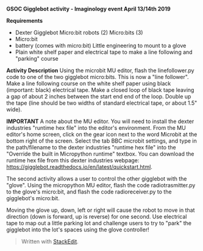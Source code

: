 ﻿**GSOC Gigglebot activity - Imaginology event April 13/14th 2019**

**Requirements**

 - Dexter Gigglebot Micro:bit robots (2) Micro:bits (3) 
 - Micro:bit
 - battery (comes with micro:bit) Little engineering to mount to a glove
 - Plain white shelf paper and electrical tape to make a line following and "parking" course

**Activity Description**
Using the microbit MU editor, flash the linefollower.py code to one of the two gigglebot micro:bits.  This is now a "line follower".  Make a line following course on the white shelf paper using black (important: black) electrical tape.  Make a closed loop of black tape leaving a gap of about 2 inches between the start end end of the loop.  Double up the tape (line should be two widths of standard electrical tape, or about 1.5" wide).

**IMPORTANT** A note about the MU editor. You will need to install the dexter industries "runtime hex file" into the editor's environment.  From the MU editor's home screen, click on the gear icon next to the word Microbit at the bottom right of the screen.  Select the tab BBC microbit settings, and type in the path/filename to the dexter industries "runtime hex file" into the "Override the built in Micropython runtime" textbox.  You can download the runtime hex file from this dexter industries webpage: https://gigglebot.readthedocs.io/en/latest/quickstart.html.

The second activity allows a user to control the other gigglebot with the "glove".  Using the micropython MU editor, flash the code radiotrasmitter.py to the glove's micro:bit, and flash the code radioreceiver.py to the gigglebot's micro:bit.

Moving the glove up, down, left or right will cause the robot to move in that direction (down is forward, up is reverse) for one second.   Use electrical tape to map out a little parking lot and challenge users to try to "park" the gigglebot into the lot's spaces using the glove controller!

> Written with [StackEdit](https://stackedit.io/).
